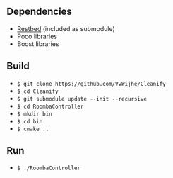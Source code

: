 
## Dependencies
- [Restbed](https://github.com/Corvusoft/restbed) (included as submodule)
- Poco libraries
- Boost libraries

## Build
- `$ git clone https://github.com/VvWijhe/Cleanify`
- `$ cd Cleanify`
- `$ git submodule update --init --recursive`
- `$ cd RoombaController`
- `$ mkdir bin`
- `$ cd bin`
- `$ cmake ..`

## Run
- `$ ./RoombaController`
